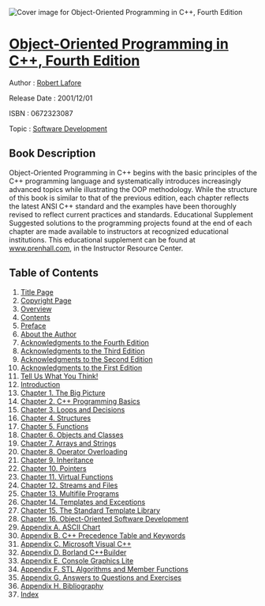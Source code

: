 ![Cover image for Object-Oriented Programming in C++, Fourth Edition](https://imgdetail.ebookreading.net/cover/cover/software_development/EB0672323087.jpg)

[Object-Oriented Programming in C++, Fourth Edition](https://ebookreading.net/view/book/Object-Oriented+Programming+in+C%2B%2B%2C+Fourth+Edition-EB0672323087_1.html "Object-Oriented Programming in C++, Fourth Edition")
====================================================================================================================

Author : [Robert Lafore](https://ebookreading.net/search/author/Robert+Lafore)

Release Date : 2001/12/01

ISBN : 0672323087

Topic : [Software Development](https://ebookreading.net/search/category/software-development)

Book Description
-----------------

Object-Oriented Programming in C++ begins with the basic principles of the C++ programming language and systematically introduces increasingly advanced topics while illustrating the OOP methodology. While the structure of this book is similar to that of the previous edition, each chapter reflects the latest ANSI C++ standard and the examples have been thoroughly revised to reflect current practices and standards.
Educational Supplement
Suggested solutions to the programming projects found at the end of each chapter are made available to instructors at recognized educational institutions. This educational supplement can be found at www.prenhall.com, in the Instructor Resource Center.
              
Table of Contents
-----------------

1. [Title Page](https://ebookreading.net/view/book/Object-Oriented+Programming+in+C%2B%2B%2C+Fourth+Edition-EB0672323087_2.html)
1. [Copyright Page](https://ebookreading.net/view/book/Object-Oriented+Programming+in+C%2B%2B%2C+Fourth+Edition-EB0672323087_3.html)
1. [Overview](https://ebookreading.net/view/book/Object-Oriented+Programming+in+C%2B%2B%2C+Fourth+Edition-EB0672323087_5.html)
1. [Contents](https://ebookreading.net/view/book/Object-Oriented+Programming+in+C%2B%2B%2C+Fourth+Edition-EB0672323087_6.html)
1. [Preface](https://ebookreading.net/view/book/Object-Oriented+Programming+in+C%2B%2B%2C+Fourth+Edition-EB0672323087_7.html)
1. [About the Author](https://ebookreading.net/view/book/Object-Oriented+Programming+in+C%2B%2B%2C+Fourth+Edition-EB0672323087_8.html)
1. [Acknowledgments to the Fourth Edition](https://ebookreading.net/view/book/Object-Oriented+Programming+in+C%2B%2B%2C+Fourth+Edition-EB0672323087_9.html)
1. [Acknowledgments to the Third Edition](https://ebookreading.net/view/book/Object-Oriented+Programming+in+C%2B%2B%2C+Fourth+Edition-EB0672323087_10.html)
1. [Acknowledgments to the Second Edition](https://ebookreading.net/view/book/Object-Oriented+Programming+in+C%2B%2B%2C+Fourth+Edition-EB0672323087_11.html)
1. [Acknowledgments to the First Edition](https://ebookreading.net/view/book/Object-Oriented+Programming+in+C%2B%2B%2C+Fourth+Edition-EB0672323087_12.html)
1. [Tell Us What You Think!](https://ebookreading.net/view/book/Object-Oriented+Programming+in+C%2B%2B%2C+Fourth+Edition-EB0672323087_13.html)
1. [Introduction](https://ebookreading.net/view/book/Object-Oriented+Programming+in+C%2B%2B%2C+Fourth+Edition-EB0672323087_14.html)
1. [Chapter 1. The Big Picture](https://ebookreading.net/view/book/Object-Oriented+Programming+in+C%2B%2B%2C+Fourth+Edition-EB0672323087_15.html)
1. [Chapter 2. C++ Programming Basics](https://ebookreading.net/view/book/Object-Oriented+Programming+in+C%2B%2B%2C+Fourth+Edition-EB0672323087_16.html)
1. [Chapter 3. Loops and Decisions](https://ebookreading.net/view/book/Object-Oriented+Programming+in+C%2B%2B%2C+Fourth+Edition-EB0672323087_17.html)
1. [Chapter 4. Structures](https://ebookreading.net/view/book/Object-Oriented+Programming+in+C%2B%2B%2C+Fourth+Edition-EB0672323087_18.html)
1. [Chapter 5. Functions](https://ebookreading.net/view/book/Object-Oriented+Programming+in+C%2B%2B%2C+Fourth+Edition-EB0672323087_19.html)
1. [Chapter 6. Objects and Classes](https://ebookreading.net/view/book/Object-Oriented+Programming+in+C%2B%2B%2C+Fourth+Edition-EB0672323087_20.html)
1. [Chapter 7. Arrays and Strings](https://ebookreading.net/view/book/Object-Oriented+Programming+in+C%2B%2B%2C+Fourth+Edition-EB0672323087_21.html)
1. [Chapter 8. Operator Overloading](https://ebookreading.net/view/book/Object-Oriented+Programming+in+C%2B%2B%2C+Fourth+Edition-EB0672323087_22.html)
1. [Chapter 9. Inheritance](https://ebookreading.net/view/book/Object-Oriented+Programming+in+C%2B%2B%2C+Fourth+Edition-EB0672323087_23.html)
1. [Chapter 10. Pointers](https://ebookreading.net/view/book/Object-Oriented+Programming+in+C%2B%2B%2C+Fourth+Edition-EB0672323087_24.html)
1. [Chapter 11. Virtual Functions](https://ebookreading.net/view/book/Object-Oriented+Programming+in+C%2B%2B%2C+Fourth+Edition-EB0672323087_25.html)
1. [Chapter 12. Streams and Files](https://ebookreading.net/view/book/Object-Oriented+Programming+in+C%2B%2B%2C+Fourth+Edition-EB0672323087_26.html)
1. [Chapter 13. Multifile Programs](https://ebookreading.net/view/book/Object-Oriented+Programming+in+C%2B%2B%2C+Fourth+Edition-EB0672323087_27.html)
1. [Chapter 14. Templates and Exceptions](https://ebookreading.net/view/book/Object-Oriented+Programming+in+C%2B%2B%2C+Fourth+Edition-EB0672323087_28.html)
1. [Chapter 15. The Standard Template Library](https://ebookreading.net/view/book/Object-Oriented+Programming+in+C%2B%2B%2C+Fourth+Edition-EB0672323087_29.html)
1. [Chapter 16. Object-Oriented Software Development](https://ebookreading.net/view/book/Object-Oriented+Programming+in+C%2B%2B%2C+Fourth+Edition-EB0672323087_30.html)
1. [Appendix A. ASCII Chart](https://ebookreading.net/view/book/Object-Oriented+Programming+in+C%2B%2B%2C+Fourth+Edition-EB0672323087_31.html)
1. [Appendix B. C++ Precedence Table and Keywords](https://ebookreading.net/view/book/Object-Oriented+Programming+in+C%2B%2B%2C+Fourth+Edition-EB0672323087_32.html)
1. [Appendix C. Microsoft Visual C++](https://ebookreading.net/view/book/Object-Oriented+Programming+in+C%2B%2B%2C+Fourth+Edition-EB0672323087_33.html)
1. [Appendix D. Borland C++Builder](https://ebookreading.net/view/book/Object-Oriented+Programming+in+C%2B%2B%2C+Fourth+Edition-EB0672323087_34.html)
1. [Appendix E. Console Graphics Lite](https://ebookreading.net/view/book/Object-Oriented+Programming+in+C%2B%2B%2C+Fourth+Edition-EB0672323087_35.html)
1. [Appendix F. STL Algorithms and Member Functions](https://ebookreading.net/view/book/Object-Oriented+Programming+in+C%2B%2B%2C+Fourth+Edition-EB0672323087_36.html)
1. [Appendix G. Answers to Questions and Exercises](https://ebookreading.net/view/book/Object-Oriented+Programming+in+C%2B%2B%2C+Fourth+Edition-EB0672323087_37.html)
1. [Appendix H. Bibliography](https://ebookreading.net/view/book/Object-Oriented+Programming+in+C%2B%2B%2C+Fourth+Edition-EB0672323087_38.html)
1. [Index](https://ebookreading.net/view/book/Object-Oriented+Programming+in+C%2B%2B%2C+Fourth+Edition-EB0672323087_39.html)
